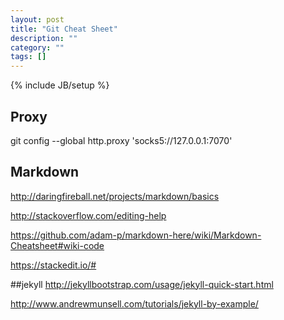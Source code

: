 ```yaml
---
layout: post
title: "Git Cheat Sheet"
description: ""
category: ""
tags: []
---
```

{% include JB/setup %}


## Proxy
git config --global http.proxy 'socks5://127.0.0.1:7070'

## Markdown
http://daringfireball.net/projects/markdown/basics

http://stackoverflow.com/editing-help

https://github.com/adam-p/markdown-here/wiki/Markdown-Cheatsheet#wiki-code

https://stackedit.io/#

##jekyll
http://jekyllbootstrap.com/usage/jekyll-quick-start.html

http://www.andrewmunsell.com/tutorials/jekyll-by-example/